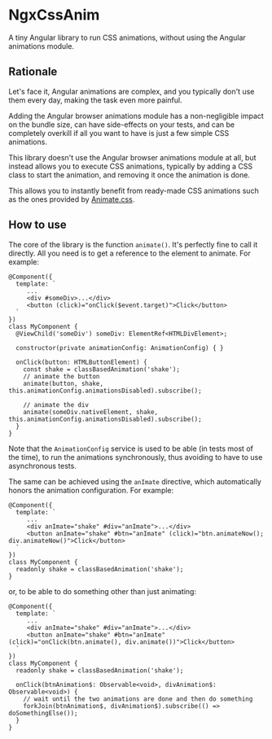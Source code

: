 # NgxCssAnim

A tiny Angular library to run CSS animations, without using the Angular animations module.

## Rationale

Let's face it, Angular animations are complex, and you typically don't use them every day, making
the task even more painful.

Adding the Angular browser animations module has a non-negligible impact on the bundle size, 
can have side-effects on your tests, and can be completely overkill if all you want to have is 
just a few simple CSS animations.

This library doesn't use the Angular browser animations module at all, but instead allows you to
execute CSS animations, typically by adding a CSS class to start the animation, and removing it once
the animation is done.

This allows you to instantly benefit from ready-made CSS animations such as the ones provided by 
[Animate.css](https://animate.style/).

## How to use

The core of the library is the function `animate()`. It's perfectly fine to call it directly. All you need
is to get a reference to the element to animate. For example:

```
@Component({
  template: `
     ...
     <div #someDiv>...</div>
     <button (click)="onClick($event.target)">Click</button>
  `
})
class MyComponent {
  @ViewChild('someDiv') someDiv: ElementRef<HTMLDivElement>;

  constructor(private animationConfig: AnimationConfig) { }

  onClick(button: HTMLButtonElement) {
    const shake = classBasedAnimation('shake');
    // animate the button
    animate(button, shake, this.animationConfig.animationsDisabled).subscribe(); 

    // animate the div
    animate(someDiv.nativeElement, shake, this.animationConfig.animationsDisabled).subscribe(); 
  }
}
```

Note that the `AnimationConfig` service is used to be able (in tests most of the time), to run
the animations synchronously, thus avoiding to have to use asynchronous tests.

The same can be achieved using the `anImate` directive, which automatically honors the 
animation configuration. For example:

```
@Component({
  template: `
     ...
     <div anImate="shake" #div="anImate">...</div>
     <button anImate="shake" #btn="anImate" (click)="btn.animateNow(); div.animateNow()">Click</button>
  `
})
class MyComponent {
  readonly shake = classBasedAnimation('shake');
}
```

or, to be able to do something other than just animating:

```
@Component({
  template: `
     ...
     <div anImate="shake" #div="anImate">...</div>
     <button anImate="shake" #btn="anImate" (click)="onClick(btn.animate(), div.animate())">Click</button>
  `
})
class MyComponent {
  readonly shake = classBasedAnimation('shake');

  onClick(btnAnimation$: Observable<void>, divAnimation$: Observable<void>) {
    // wait until the two animations are done and then do something 
    forkJoin(btnAnimation$, divAnimation$).subscribe(() => doSomethingElse());
  }
}
```

